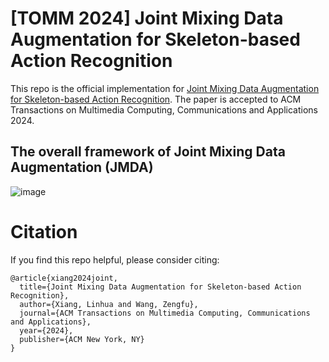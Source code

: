 # [TOMM 2024] Joint Mixing Data Augmentation for Skeleton-based Action Recognition

This repo is the official implementation for [Joint Mixing Data Augmentation for Skeleton-based Action Recognition](https://dl.acm.org/doi/10.1145/3700878). The paper is accepted to ACM Transactions on Multimedia Computing, Communications and Applications 2024.



## The overall framework of Joint Mixing Data Augmentation (JMDA)
![image](framework.JPG)







# Citation
If you find this repo helpful, please consider citing:

```
@article{xiang2024joint,
  title={Joint Mixing Data Augmentation for Skeleton-based Action Recognition},
  author={Xiang, Linhua and Wang, Zengfu},
  journal={ACM Transactions on Multimedia Computing, Communications and Applications},
  year={2024},
  publisher={ACM New York, NY}
}
```
